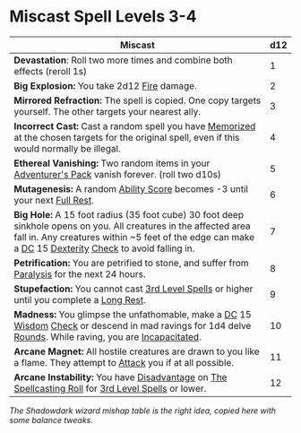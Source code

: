 # Miscast Spell Levels 3-4

| Miscast                                                                                                                                                                                                                                                                                                                                                            | d12 |
| ------------------------------------------------------------------------------------------------------------------------------------------------------------------------------------------------------------------------------------------------------------------------------------------------------------------------------------------------------------------ | --- |
| **Devastation**: Roll two more times and combine both effects (reroll 1s)                                                                                                                                                                                                                                                                                          | 1   |
| **Big Explosion:** You take 2d12 [Fire](../../Damage%20Types/Fire) damage.                                                                                                                                                                                                                                                                                         | 2   |
| **Mirrored Refraction:** The spell is copied. One copy targets yourself. The other targets your nearest ally.                                                                                                                                                                                                                                                      | 3   |
| **Incorrect Cast:** Cast a random spell you have [Memorized](../Spell%20Memorization.md) at the chosen targets for the original spell, even if this would normally be illegal.                                                                                                                                                                                     | 4   |
| **Ethereal Vanishing:** Two random items in your [Adventurer's Pack](../../Items/Individual%20Item%20Cards/Gear/100%20Coins/Adventurer's%20Pack.md) vanish forever. (roll two d10s)                                                                                                                                                                                | 5   |
| **Mutagenesis:** A random [Ability Score](../../Player%20Characters/Chosen%20Statistics/Ability%20Scores.md) becomes -3 until your next [Full Rest](../../Game%20Procedures/Resting.md#Full%20Rest).                                                                                                                                                               | 6   |
| **Big Hole:** A 15 foot radius (35 foot cube) 30 foot deep sinkhole opens on you. All creatures in the affected area fall in. Any creatures within ~5 feet of the edge can make a [DC](../../Game%20Procedures/DC.md) 15 [Dexterity](../../Player%20Characters/Chosen%20Statistics/Dexterity.md) [Check](../../Game%20Procedures/Check.md) to avoid falling in.    | 7   |
| **Petrification:** You are petrified to stone, and suffer from [Paralysis](../../Conditions/Paralyzed.md) for the next 24 hours.                                                                                                                                                                                                                                   | 8   |
| **Stupefaction:** You cannot cast [3rd Level Spells](../Spells/Mythril%20Spells/Level%203/3rd%20Level%20Spells.md) or higher until you complete a [Long Rest](../../Game%20Procedures/Resting.md#Long%20Rest).                                                                                                                                                     | 9   |
| **Madness:** You glimpse the unfathomable, make a [DC](../../Game%20Procedures/DC.md) 15 [Wisdom](../../Player%20Characters/Chosen%20Statistics/Wisdom.md) [Check](../../Game%20Procedures/Check.md) or descend in mad ravings for 1d4 delve [Rounds](../../Game%20Procedures/Round.md). While raving, you are [Incapacitated](../../Conditions/Incapacitated.md). | 10  |
| **Arcane Magnet:** All hostile creatures are drawn to you like a flame. They attempt to [Attack](../../Game%20Procedures/Attack.md) you if at all possible.                                                                                                                                                                                                        | 11  |
| **Arcane Instability:** You have [Disadvantage](../../Game%20Procedures/Dice%20Rolls/Disadvantage.md) on [The Spellcasting Roll](../Spellcasting.md#The%20Spellcasting%20Roll) for [3rd Level Spells](../Spells/Mythril%20Spells/Level%203/3rd%20Level%20Spells.md) or lower.                                                                                      | 12  |

*The Shadowdark wizard mishap table is the right idea, copied here with some balance tweaks.*
